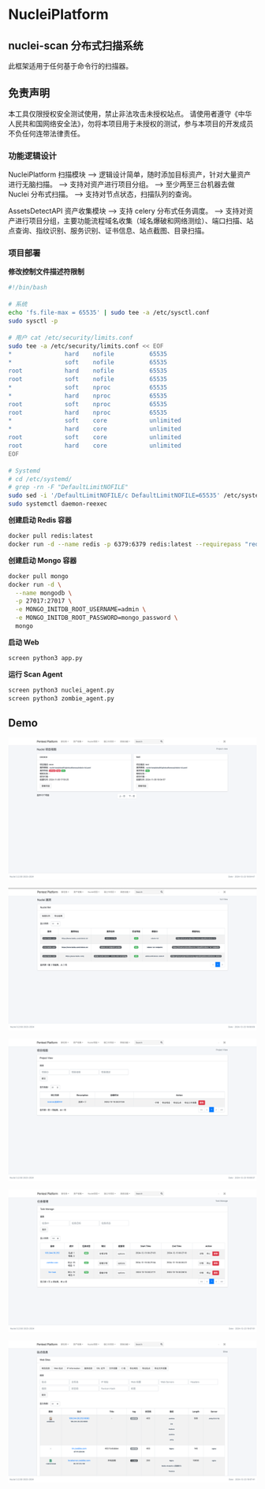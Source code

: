# NucleiPlatform

## nuclei-scan 分布式扫描系统

此框架适用于任何基于命令行的扫描器。

## 免责声明

本工具仅限授权安全测试使用，禁止非法攻击未授权站点。
请使用者遵守《中华人民共和国网络安全法》，勿将本项目用于未授权的测试，参与本项目的开发成员不负任何连带法律责任。

### 功能逻辑设计

NucleiPlatform 扫描模块
—> 逻辑设计简单，随时添加目标资产，针对大量资产进行无脑扫描。
—> 支持对资产进行项目分组。
—> 至少两至三台机器去做 Nuclei 分布式扫描。
—> 支持对节点状态，扫描队列的查询。

AssetsDetectAPI 资产收集模块
—> 支持 celery 分布式任务调度。
—> 支持对资产进行项目分组，主要功能流程域名收集（域名爆破和网络测绘）、端口扫描、站点查询、指纹识别、服务识别、证书信息、站点截图、目录扫描。

### 项目部署

__修改控制文件描述符限制__
```bash
#!/bin/bash

# 系统
echo 'fs.file-max = 65535' | sudo tee -a /etc/sysctl.conf
sudo sysctl -p

# 用户 cat /etc/security/limits.conf
sudo tee -a /etc/security/limits.conf << EOF
*               hard    nofile          65535
*               soft    nofile          65535
root            hard    nofile          65535
root            soft    nofile          65535
*               soft    nproc           65535
*               hard    nproc           65535
root            soft    nproc           65535
root            hard    nproc           65535
*               soft    core            unlimited
*               hard    core            unlimited
root            soft    core            unlimited
root            hard    core            unlimited
EOF

# Systemd  
# cd /etc/systemd/
# grep -rn -F "DefaultLimitNOFILE"
sudo sed -i '/DefaultLimitNOFILE/c DefaultLimitNOFILE=65535' /etc/systemd/*.conf
sudo systemctl daemon-reexec
```

__创建启动 Redis 容器__
```bash
docker pull redis:latest
docker run -d --name redis -p 6379:6379 redis:latest --requirepass "redis_password"
```

__创建启动 Mongo 容器__
```bash
docker pull mongo
docker run -d \
  --name mongodb \
  -p 27017:27017 \
  -e MONGO_INITDB_ROOT_USERNAME=admin \
  -e MONGO_INITDB_ROOT_PASSWORD=mongo_password \
  mongo
```

__启动 Web__
```bash
screen python3 app.py
```

__运行 Scan Agent__
```bash
screen python3 nuclei_agent.py
screen python3 zombie_agent.py
```

## Demo

![img.png](images/img.png)

![img.png](images/img_3.png)

![img.png](images/img2.png)

![img.png](images/img_1.png)

![img.png](images/img_2.png)

